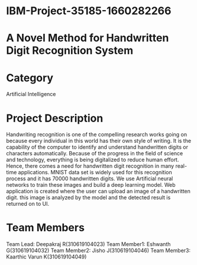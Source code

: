 # IBM-Project-35185-1660282266
# A Novel Method for Handwritten Digit Recognition System
# Category
Artificial Intelligence
# Project Description
Handwriting recognition is one of the compelling research works going on because every individual in this world has their own style of writing. It is the capability of the computer to identify and understand handwritten digits or characters automatically. Because of the progress in the field of science and technology, everything is being digitalized to reduce human effort. Hence, there comes a need for handwritten digit recognition in many real-time applications. MNIST data set is widely used for this recognition process and it has 70000 handwritten digits. We use Artificial neural networks to train these images and build a deep learning model. Web application is created where the user can upload an image of a handwritten digit. this image is analyzed by the model and the detected result is returned on to UI.
# Team Members
 Team Lead: Deepakraj R(310619104023)
 Team Member1: Eshwanth G(310619104032)
 Team Member2: Jisho J(310619104046)
 Team Member3: Kaarthic Varun K(310619104049)
